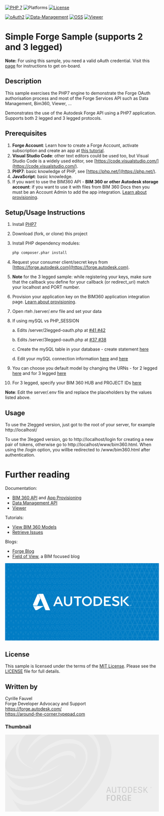 [![PHP 7](https://img.shields.io/badge/PHP-7-blue.svg)](https://php.net/)
![Platforms](https://img.shields.io/badge/platform-windows%20%7C%20osx%20%7C%20linux-lightgray.svg)
[![License](http://img.shields.io/:license-mit-blue.svg)](http://opensource.org/licenses/MIT)

[![oAuth2](https://img.shields.io/badge/oAuth2-v1-green.svg)](http://developer-autodesk.github.io/)
[![Data-Management](https://img.shields.io/badge/Data%20Management-v1-green.svg)](http://developer-autodesk.github.io/)
[![OSS](https://img.shields.io/badge/OSS-v2-green.svg)](http://developer-autodesk.github.io/)
[![Viewer](https://img.shields.io/badge/Forge%20Viewer-v7.3-green.svg)](http://developer-autodesk.github.io/)

# Simple Forge Sample (supports 2 and 3 legged)

**Note:** For using this sample, you need a valid oAuth credential.
Visit this [page](https://forge.autodesk.com) for instructions to get on-board.

## Description

This sample exercises the PHP7 engine to demonstrate the Forge OAuth authorisation process and most of the Forge Services API such as Data Management, Bim360, Viewer, ...

Demonstrates the use of the Autodesk Forge API using a PHP7 application. Supports both 2 legged and 3 legged protocols.

## Prerequisites

1. **Forge Account**: Learn how to create a Forge Account, activate subscription and create an app at [this tutorial](http://learnforge.autodesk.io/#/account/).
2. **Visual Studio Code**: other text editors could be used too, but Visual Studio Code is a widely used editor, see [https://code.visualstudio.com/](https://code.visualstudio.com/).
3. **PHP7**: basic knowledge of PHP, see [https://php.net/](https://php.net/).
4. **JavaScript**: basic knowledge.
5. If you want to use the BIM360 API - **BIM 360 or other Autodesk storage account**: if you want to use it with files from BIM 360 Docs then you must be an Account Admin to add the app integration. [Learn about provisioning](https://forge.autodesk.com/blog/bim-360-docs-provisioning-forge-apps).

## Setup/Usage Instructions

  1. Install [PHP7](https://php.net)
  2. Download (fork, or clone) this project
  3. Install PHP dependency modules:

     ```bash
     php composer.phar install
     ```

  4. Request your consumer client/secret keys from [https://forge.autodesk.com](https://forge.autodesk.com).
  5. **Note** for the 3 legged sample: while registering your keys, make sure that the callback you define for your callback (or redirect_uri) match your localhost and PORT number.
  6. Provision your application key on the BIM360 application integration page. [Learn about provisioning](https://forge.autodesk.com/blog/bim-360-docs-provisioning-forge-apps).
  7. Open rteh /server/.env file and set your data
  8. If using mySQL vs PHP_SESSION

      a. Edits /server/2legged-oauth.php at [#41 #42](https://github.com/cyrillef/simple-forge-php-sample/blob/master/server/2legged-oauth.php#L41)

      b. Edits /server/3legged-oauth.php at [#37 #38](https://github.com/cyrillef/simple-forge-php-sample/blob/master/server/3legged-oauth.php#L37)

      c. Create the mySQL table in your database - create statement [here](https://github.com/cyrillef/simple-forge-php-sample/blob/master/server/3legged-oauth.php#L47)

      d. Edit your mySQL connection information [here](https://github.com/cyrillef/simple-forge-php-sample/blob/master/server/3legged-oauth.php#L82) and [here](https://github.com/cyrillef/simple-forge-php-sample/blob/master/server/2legged-oauth.php#L79)

  9. You can choose you default model by changing the URNs - for 2 legged [here](https://github.com/cyrillef/simple-forge-php-sample/blob/master/index.php#L52) and for 3 legged [here](https://github.com/cyrillef/simple-forge-php-sample/blob/master/index.php#L80)
  10. For 3 legged, specify your BIM 360 HUB and PROJECT IDs [here](https://github.com/cyrillef/simple-forge-php-sample/blob/master/index.php#L90)

**Note**: Edit the server/.env file and replace the placeholders by the values listed above.

## Usage

To use the 2legged version, just got to the root of your server, for example http://localhost/

To use the 3legged version, go to http://localhost/login for creating a new pair of tokens, otherwise go to http://localhost/www/bim360.html. When using the /login option, you willbe redirected to /www/bim360.html after authentication.

# Further reading

Documentation:

- [BIM 360 API](https://developer.autodesk.com/en/docs/bim360/v1/overview/) and [App Provisioning](https://forge.autodesk.com/blog/bim-360-docs-provisioning-forge-apps)
- [Data Management API](https://developer.autodesk.com/en/docs/data/v2/overview/)
- [Viewer](https://developer.autodesk.com/en/docs/viewer/v6)

Tutorials:

- [View BIM 360 Models](http://learnforge.autodesk.io/#/tutorials/viewhubmodels)
- [Retrieve Issues](https://developer.autodesk.com/en/docs/bim360/v1/tutorials/retrieve-issues)

Blogs:

- [Forge Blog](https://forge.autodesk.com/categories/bim-360-api)
- [Field of View](https://fieldofviewblog.wordpress.com/), a BIM focused blog

![thumbnail](/thumbnail.png)

## License

This sample is licensed under the terms of the [MIT License](http://opensource.org/licenses/MIT).
Please see the [LICENSE](LICENSE) file for full details.

## Written by

Cyrille Fauvel <br />
Forge Developer Advocacy and Support <br />
https://forge.autodesk.com/ <br />
https://around-the-corner.typepad.com <br />

### Thumbnail
![thumbnail](thumbnail_default.png)
